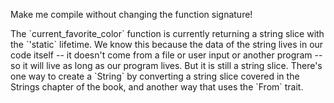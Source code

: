 Make me compile without changing the function signature!

<div class="hint">
  The `current_favorite_color` function is currently returning a string slice with the `'static` lifetime.
  We know this because the data of the string lives in our code itself -- it doesn't come from a file or user input or another program -- so it will live as long as our program lives.
  But it is still a string slice.
  There's one way to create a `String` by converting a string slice covered in the Strings chapter of the book, and another way that uses the `From` trait.
</div>
